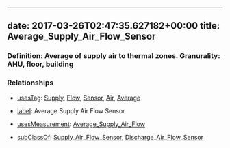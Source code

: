 
---
date: 2017-03-26T02:47:35.627182+00:00
title: Average_Supply_Air_Flow_Sensor
---
### Definition: Average of supply air to thermal zones. Granurality: AHU, floor, building

### Relationships

* [usesTag](https://brickschema.org/schema/1.0/BrickFrame#usesTag): [Supply](https://brickschema.org/schema/1.0/BrickTag#Supply), [Flow](https://brickschema.org/schema/1.0/BrickTag#Flow), [Sensor](https://brickschema.org/schema/1.0/BrickTag#Sensor), [Air](https://brickschema.org/schema/1.0/BrickTag#Air), [Average](https://brickschema.org/schema/1.0/BrickTag#Average)

* [label](http://www.w3.org/2000/01/rdf-schema#label): Average Supply Air Flow Sensor

* [usesMeasurement](https://brickschema.org/schema/1.0/BrickFrame#usesMeasurement): [Average_Supply_Air_Flow](https://brickschema.org/schema/1.0/Brick#Average_Supply_Air_Flow)

* [subClassOf](http://www.w3.org/2000/01/rdf-schema#subClassOf): [Supply_Air_Flow_Sensor](https://brickschema.org/schema/1.0/Brick#Supply_Air_Flow_Sensor), [Discharge_Air_Flow_Sensor](https://brickschema.org/schema/1.0/Brick#Discharge_Air_Flow_Sensor)
